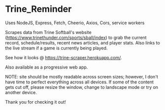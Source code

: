 # Trine_Reminder

Uses NodeJS, Express, Fetch, Cheerio, Axios, Cors, service workers

Scrapes data from Trine Softball's website (https://www.trinethunder.com/sports/sball/index) to grab the current record, schedule/results, recent news articles, and player stats. Also links to the live stream if a game is currently being played.


See how it looks @ https://trine-scraper.herokuapp.com/.

Also available as a progressive web app.


NOTE: site should be mostly readable across screen sizes; however, I don't have time to perfect everything across all devices. If some of the content gets cut off, please resize the window, change to landscape mode or try on another device.

Thank you for checking it out!
